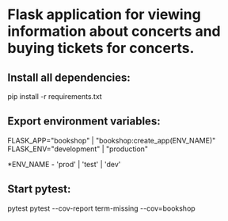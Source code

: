 # Flask application for viewing information about concerts and buying tickets for concerts.

## Install all dependencies:
pip install -r requirements.txt

## Export environment variables:
FLASK_APP="bookshop" | "bookshop:create_app(ENV_NAME)"
FLASK_ENV="development" | "production"

*ENV_NAME - 'prod' | 'test' | 'dev'


## Start pytest:
pytest
pytest --cov-report term-missing --cov=bookshop